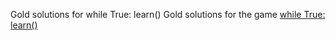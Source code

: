 Gold solutions for while True: learn()
Gold solutions for the game [while True: learn()](https://store.steampowered.com/app/619150/while_True_learn/)
